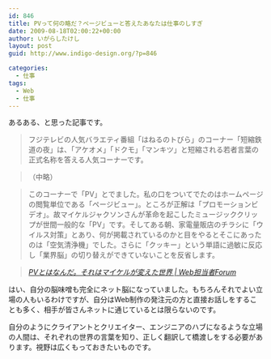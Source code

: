 ```yaml
---
id: 846
title: PVって何の略だ？ページビューと答えたあなたは仕事のしすぎ
date: 2009-08-18T02:00:22+00:00
author: いがらしたけし
layout: post
guid: http://www.indigo-design.org/?p=846

categories:
  - 仕事
tags:
  - Web
  - 仕事
---
```

あるある、と思った記事です。

> フジテレビの人気バラエティ番組「はねるのトびら」のコーナー「短縮鉄道の夜」は、「アケオメ」「ドクモ」「マンキツ」と短縮される若者言葉の正式名称を答える人気コーナーです。
  
> （中略）
  
> このコーナーで「PV」とでました。私の口をついてでたのはホームページの閲覧単位である「ページビュー」。ところが正解は「プロモーションビデオ」。故マイケルジャクソンさんが革命を起こしたミュージッククリップが世間一般的な「PV」です。そしてある朝、家電量販店のチラシに「ウイルス対策」とあり、何が掲載されているのかと目をやるとそこにあったのは「空気清浄機」でした。さらに「クッキー」という単語に過敏に反応し「業界脳」の切り替えができていないことを反省します。
  
> <cite><a href="http://web-tan.forum.impressrd.jp/e/2009/08/05/6185">PVとはなんだ。それはマイケルが変えた世界 | Web担当者Forum</a></cite>

はい、自分の脳味噌も完全にネット脳になっていました。もちろんそれでよい立場の人もいるわけですが、自分はWeb制作の発注元の方と直接お話しをすることも多く、相手が皆さんネットに通じているとは限らないのです。

自分のようにクライアントとクリエイター、エンジニアのハブになるような立場の人間は、それぞれの世界の言葉を知り、正しく翻訳して橋渡しをする必要があります。視野は広くもっておきたいものです。
